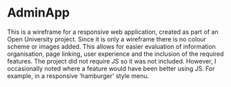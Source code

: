 # AdminApp
This is a wireframe for a responsive web application, created as part of an Open University project. 
Since it is only a wireframe there is no colour scheme or images added. This allows for easier evaluation of information organisation, page linking, user experience and the inclusion of the required features.
The project did not require JS so it was not included. However, I occasionally noted where a feature would have been better using JS. For example, in a responsive 'hamburger' style menu.
